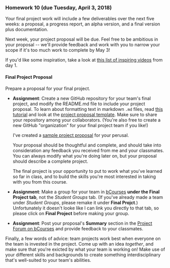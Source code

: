 ### Homework 10 (due Tuesday, April 3, 2018)

Your final project work will include a few deliverables over the next five weeks: a proposal, a progress report, an alpha version, and a final version plus documentation.

Next week, your project proposal will be due. Feel free to be ambitious in your proposal -- we'll provide feedback and work with you to narrow your scope if it's too much work to complete by May 3!

If you'd like some inspiration, take a look at [this list of inspiring videos](../README.md#Inspiration) from day 1.

#### Final Project Proposal

Prepare a proposal for your final project.

- **Assignment**: Create a new GitHub repository for your team's final project, and modify the README.md file to include your project proposal. To learn about formatting text in markdown `.md` files, read [this tutorial](https://help.github.com/articles/markdown-basics/) and look at the [project proposal template](proposal-template.md). Make sure to share your repository among your collaborators. (You're also free to create a new GitHub "organization" for your final project team if you like!)

  I've created a [sample project proposal](sample-proposal.md) for your perusal.

  Your proposal should be thoughtful and complete, and should take into consideration any feedback you received from me and your classmates. You can always modify what you're doing later on, but your proposal should describe a complete project.

  The final project is your opportunity to put to work what you've learned so far in class, and to build the skills you're most interested in taking with you from this course.

- **Assignment**: Make a group for your team in [bCourses](https://bcourses.berkeley.edu/courses/1470326/groups#tab-62529) **under the Final Project tab**, not the *Student Groups* tab. (If you've already made a team under *Student Groups*, please remake it under **Final Projct**.) Unfortunately it doesn't looke like I can link you directly to that tab, so please click on **Final Project** before making your group.

- **Assignment**: Post your proposal's **Summary** section in the [Project Forum on bCourses](https://bcourses.berkeley.edu/courses/1470326/discussion_topics/5338312) and provide feedback to your classmates.

Finally, a few words of advice: team projects work best when everyone on the team is invested in the project. Come up with an idea *together*, and make sure that you're exicted by what your team is working on! Make use of your different skills and backgrounds to create something interdisciplinary that's well-suited to your team's abilities.